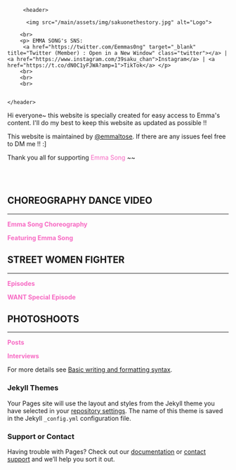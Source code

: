          <header>
        
          <img src="/main/assets/img/sakuonethestory.jpg" alt="Logo">
        
        <br>
        <p> EMMA SONG's SNS:
         <a href="https://twitter.com/Eemmas0ng" target="_blank" title="Twitter (Member) : Open in a New Window" class="twitter"></a> | <a href="https://www.instagram.com/39saku_chan">Instagram</a> | <a href="https://t.co/dN0C1yFJWA?amp=1">TikTok</a> </p>
        <br>
        <br>
        <br>
       
        
    </header>
      
      

Hi everyone~ this website is specially created for easy access to Emma's content. I'll do my best to keep this website as updated as possible !!

This website is maintained by [@emmaltose](https://twitter.com/emmaltose). If there are any issues feel free to DM me !! :]

Thank you all for supporting <FONT COLOR="#F76AC3">Emma Song</FONT> ~~    
        
<br>
<br>

## CHOREOGRAPHY DANCE VIDEO
______________________________________________________________________________________

**<FONT COLOR="#F76AC3">Emma Song Choreography</FONT>**
  
**<FONT COLOR="#F76AC3">Featuring Emma Song</FONT>**

   
  
## STREET WOMEN FIGHTER
 ______________________________________________________________________________________

**<FONT COLOR="#F76AC3">Episodes</FONT>**

**<FONT COLOR="#F76AC3">WANT Special Episode</FONT>**



 
## PHOTOSHOOTS
 ______________________________________________________________________________________

**<FONT COLOR="#F76AC3">Posts</FONT>**

**<FONT COLOR="#F76AC3">Interviews</FONT>**


For more details see [Basic writing and formatting syntax](https://docs.github.com/en/github/writing-on-github/getting-started-with-writing-and-formatting-on-github/basic-writing-and-formatting-syntax).

### Jekyll Themes

Your Pages site will use the layout and styles from the Jekyll theme you have selected in your [repository settings](https://github.com/eemmasong/eemmasong.github.io/settings/pages). The name of this theme is saved in the Jekyll `_config.yml` configuration file.

### Support or Contact

Having trouble with Pages? Check out our [documentation](https://docs.github.com/categories/github-pages-basics/) or [contact support](https://support.github.com/contact) and we’ll help you sort it out.
